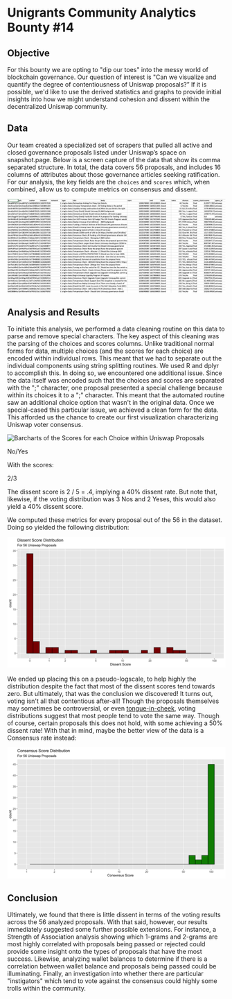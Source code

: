 # Unigrants Community Analytics Bounty #14

## Objective

For this bounty we are opting to "dip our toes" into the messy world of blockchain governance. Our question of interest is "Can we visualize and quantify the degree of contentiousness of Uniswap proposals?” If it is possible, we'd like to use the derived statistics and graphs to provide initial insights into how we might understand cohesion and dissent within the decentralized Uniswap community. 

## Data

Our team created a specialized set of scrapers that pulled all active and closed governance proposals listed under Uniswap’s space on snapshot.page. Below is a screen capture of the data that show its comma separated structure. In total, the data covers 56 proposals, and includes 16 columns of attributes about those governance articles seeking ratification. For our analysis, the key fields are the `choices` and `scores`  which, when combined, allow us to compute metrics on consensus and dissent.

![A screencap of the Data](data.png)

## Analysis and Results

To initiate this analysis, we performed a data cleaning routine on this data to parse and remove special characters. The key aspect of this cleaning was the parsing of the choices and scores columns. Unlike traditional normal forms for data, multiple choices (and the scores for each choice) are encoded within individual rows. This meant that we had to separate out the individual components using string splitting routines. We used R and dplyr to accomplish this.  In doing so, we encountered one additional issue. Since the data itself was encoded such that the choices and scores are separated with the ";" character, one proposal presented a special challenge because within its choices it to a ";" character. This meant that the automated routine saw an additional choice option that wasn't in the original data. Once we special-cased this particular issue, we achieved a clean form for the data.  This afforded us the chance to create our first visualization characterizing Uniswap voter consensus.

![Barcharts of the Scores for each Choice within Uniswap Proposals](final_barcharts_negated.png)



No/Yes

With the scores:

2/3

The dissent score is 2 / 5 = .4, implying a 40% dissent rate. But note that, likewise, if the voting distribution was 3 Nos and 2 Yeses, this would also yield a 40% dissent score.

We computed these metrics for every proposal out of the 56 in the dataset. Doing so yielded the following distribution:

![Dissent Score Distribution](dissent.png)

We ended up placing this on a pseudo-logscale, to help highly the distribution despite the fact that most of the dissent scores tend towards zero. But ultimately, that was the conclusion we discovered! It turns out, voting isn't all that contentious after-all! Though the proposals themselves may sometimes be controversial, or even [tongue-in-cheek](https://snapshot.org/#/uniswap/proposal/QmTj8EWNTTinpDa9aXZdVkhzPBXD2monu6ZFV1dfoojR2f), voting distributions suggest that most people tend to vote the same way. Though of course, certain proposals this does not hold, with some achieving a 50% dissent rate! With that in mind, maybe the better view of the data is a Consensus rate instead:

![Consensus Score Distribution](consensus.png)

## Conclusion

Ultimately, we found that there is little dissent in terms of the voting results across the 56 analyzed proposals. With that said, however, our results immediately suggested some further possible extensions. For instance, a Strength of Association analysis showing which 1-grams and 2-grams are most highly correlated with proposals being passed or rejected could provide some insight onto the types of proposals that have the most success. Likewise, analyzing wallet balances to determine if there is a correlation between wallet balance and proposals being passed could be illuminating. Finally, an investigation into whether there are particular "instigators" which tend to vote against the consensus could highly some trolls within the community.
